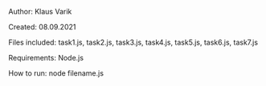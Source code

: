Author: Klaus Varik

Created: 08.09.2021

Files included: task1.js, task2.js, task3.js, task4.js, task5.js, task6.js, task7.js

Requirements: Node.js

How to run: node filename.js

